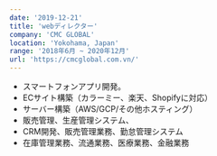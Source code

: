 ```yaml
---
date: '2019-12-21'
title: 'webディレクター'
company: 'CMC GLOBAL'
location: 'Yokohama, Japan'
range: '2018年6月 ~ 2020年12月'
url: 'https://cmcglobal.com.vn/'
---
```


- スマートフォンアプリ開発。
- ECサイト構築（カラーミー、楽天、Shopifyに対応）
- サーバー構築（AWS/GCP/その他ホスティング）
- 販売管理、生産管理システム、
- CRM開発、販売管理業務、勤怠管理システム
- 在庫管理業務、流通業務、医療業務、金融業務
